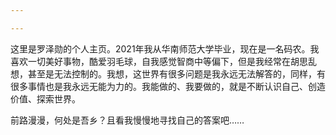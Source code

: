 ```yaml
---

---
```


这里是罗泽勋的个人主页。2021年我从华南师范大学毕业，现在是一名码农。我喜欢一切美好事物，酷爱羽毛球，自我感觉智商中等偏下，但是我经常在胡思乱想，甚至是无法控制的。我想，这世界有很多问题是我永远无法解答的，同样，有很多事情也是我永远无能为力的。我能做的、我要做的，就是不断认识自己、创造价值、探索世界。

前路漫漫，何处是吾乡？且看我慢慢地寻找自己的答案吧……

